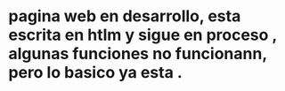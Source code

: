 # pagina web en desarrollo,  esta escrita en htlm y sigue en proceso , algunas funciones no funcionann, pero lo basico ya esta .
